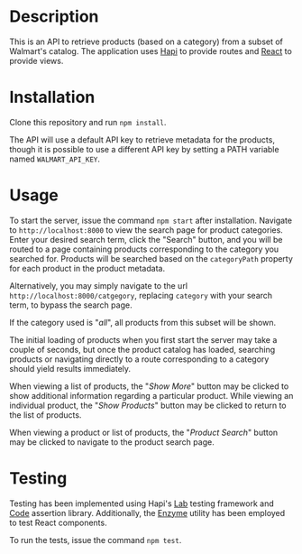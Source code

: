 # Description
This is an API to retrieve products (based on a
category) from a subset of Walmart's catalog.  The application uses
[Hapi](https://hapijs.com/) to provide routes and [React](https://reactjs.org/)
to provide views.

# Installation
Clone this repository and run `npm install`.

The API will use a default API key to retrieve metadata for the products, though
it is possible to use a different API key by setting a PATH variable named
`WALMART_API_KEY`.

# Usage
To start the server, issue the command `npm start` after installation.
Navigate to `http://localhost:8000` to view the search page for product
categories. Enter your desired search term, click the "Search" button, and you
will be routed to a page containing products corresponding to the category you
searched for. Products will be searched based on the `categoryPath` property for
each product in the product metadata.

Alternatively, you may simply navigate to the url
`http://localhost:8000/catgegory`, replacing `category` with your search term,
to bypass the search page.

If the category used is "*all*", all products from this subset will be shown.

The initial loading of products when you first start the server may take
a couple of seconds, but once the product catalog has loaded, searching products
or navigating directly to a route corresponding to a category should yield
results immediately.

When viewing a list of products, the "*Show More*" button may be clicked to show
additional information regarding a particular product.  While viewing an
individual product, the "*Show Products*" button may be clicked to return to the
list of products.

When viewing a product or list of products, the "*Product Search*" button may be
clicked to navigate to the product search page.

# Testing
Testing has been implemented using Hapi's
[Lab](https://github.com/hapijs/lab) testing framework and
[Code](https://github.com/hapijs/code) assertion library.  Additionally, the
[Enzyme](https://airbnb.io/enzyme/) utility has been employed to test React
components.

To run the tests, issue the command `npm test`.
